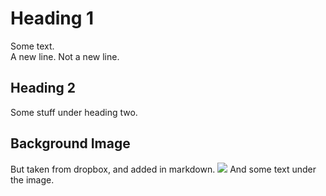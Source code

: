 # Heading 1
Some text.  
A new line.
Not a new line.
## Heading 2
Some stuff under heading two.
## Background Image
But taken from dropbox, and added in markdown.
<img src='../static/background.png'></img>
And some text under the image.
